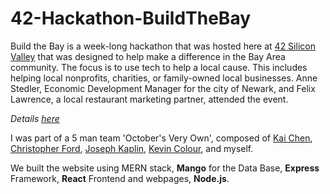 # 42-Hackathon-BuildTheBay

Build the Bay is a week-long hackathon that was hosted here at [42 Silicon Valley](https://www.42.us.org/) that was designed to help make a difference in the Bay Area community. The focus is to use tech to help a local cause. This includes helping local nonprofits, charities, or family-owned local businesses. Anne Stedler, Economic Development Manager for the city of Newark, and Felix Lawrence, a local restaurant marketing partner, attended the event.

_Details [here](https://www.42.us.org/42-hosts-first-build-the-bay-hackathon/)_

I was part of a 5 man team 'October's Very Own', composed of [Kai Chen](https://github.com/yakuseishou),  [Christopher Ford](https://github.com/Chris7Ford), [Joseph Kaplin](https://github.com/jkaplin), [Kevin Colour](https://github.com/MrColour), and myself.

We built the website using MERN stack, **Mango** for the Data Base, **Express** Framework, **React** Frontend and webpages, **Node.js**.
